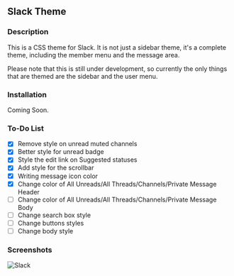 
## Slack Theme
### Description
This is a CSS theme for Slack. It is not just a sidebar theme, it's a complete theme, including the member menu and the message area. 

Please note that this is still under development, so currently the only things that are themed are the sidebar and the user menu.
### Installation
Coming Soon.
### To-Do List
- [x] Remove style on unread muted channels
- [x] Better style for unread badge
- [x] Style the edit link on Suggested statuses
- [x] Add style for the scrollbar
- [x] Writing message icon color
- [x] Change color of All Unreads/All Threads/Channels/Private Message Header
- [ ] Change color of All Unreads/All Threads/Channels/Private Message Body
- [ ] Change search box style
- [ ] Change buttons styles
- [ ] Change body style
### Screenshots
![Slack](https://raw.githubusercontent.com/lucasqueiroz/custom-slack/sidebar/custom/slack-sidebar.png)
